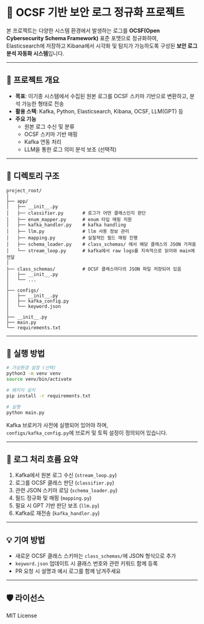 # 📘 OCSF 기반 보안 로그 정규화 프로젝트

본 프로젝트는 다양한 시스템 환경에서 발생하는 로그를 **OCSF(Open Cybersecurity Schema Framework)** 표준 포맷으로 정규화하여,  
Elasticsearch에 저장하고 Kibana에서 시각화 및 탐지가 가능하도록 구성된 **보안 로그 분석 자동화 시스템**입니다.

---

## 🎯 프로젝트 개요

- **목표**: 이기종 시스템에서 수집된 원본 로그를 OCSF 스키마 기반으로 변환하고, 분석 가능한 형태로 전송
- **활용 스택**: Kafka, Python, Elasticsearch, Kibana, OCSF, LLM(GPT) 등
- **주요 기능**
  - 원본 로그 수신 및 분류
  - OCSF 스키마 기반 매핑
  - Kafka 연동 처리
  - LLM을 통한 로그 의미 분석 보조 (선택적)

---

## 🧩 디렉토리 구조

```
project_root/
│
├── app/
│   ├── __init__.py
│   ├── classifier.py       # 로그가 어떤 클래스인지 판단
│   ├── enum_mapper.py      # enum 타입 매핑 지원
│   ├── kafka_handler.py    # kafka handling
│   ├── llm.py              # llm 사용 정보 관리
│   ├── mapping.py          # 실질적인 필드 매핑 진행
│   ├── schema_loader.py    # class_schemas/ 에서 해당 클래스의 JSON 가져옴
│   └── stream_loop.py      # kafka에서 raw logs를 지속적으로 읽어와 main에 전달
│
├── class_schemas/          # OCSF 클래스마다의 JSON 파일 저장되어 있음
│   ├── __init__.py
│   └── ...
│
├── configs/
│   ├── __init__.py
│   ├── kafka_config.py
│   └── keyword.json
│
├── __init__.py
├── main.py
└── requirements.txt
```

---

## 🚀 실행 방법

```bash
# 가상환경 설정 (선택)
python3 -m venv venv
source venv/bin/activate

# 패키지 설치
pip install -r requirements.txt

# 실행
python main.py
```

Kafka 브로커가 사전에 실행되어 있어야 하며,  
`configs/kafka_config.py`에 브로커 및 토픽 설정이 정의되어 있습니다.

---

## 🔄 로그 처리 흐름 요약

1. Kafka에서 원본 로그 수신 (`stream_loop.py`)
2. 로그를 OCSF 클래스 판단 (`classifier.py`)
3. 관련 JSON 스키마 로딩 (`schema_loader.py`)
4. 필드 정규화 및 매핑 (`mapping.py`)
5. 필요 시 GPT 기반 판단 보조 (`llm.py`)
6. Kafka로 재전송 (`kafka_handler.py`)

---

## 💡 기여 방법

- 새로운 OCSF 클래스 스키마는 `class_schemas/`에 JSON 형식으로 추가
- `keyword.json` 업데이트 시 클래스 번호와 관련 키워드 함께 등록
- PR 요청 시 설명과 예시 로그를 함께 남겨주세요

---

## 🛡️ 라이선스

MIT License
